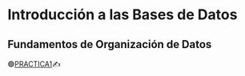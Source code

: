 # Introducción a las Bases de Datos

## Fundamentos de Organización de Datos

🟢[PRACTICA1](https://github.com/leoroan/UNLP-FOD/tree/PRACTICA1?tab=readme-ov-file)✍
